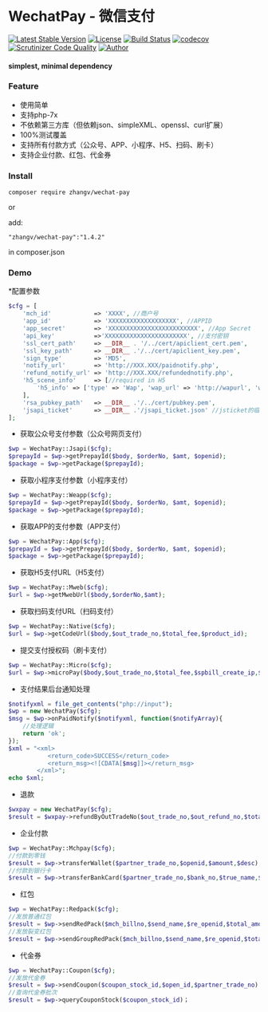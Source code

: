 # WechatPay - 微信支付
[![Latest Stable Version](https://poser.pugx.org/zhangv/wechat-pay/v/stable)](https://packagist.org/packages/zhangv/wechat-pay)
[![License](https://poser.pugx.org/zhangv/wechat-pay/license)](https://packagist.org/packages/zhangv/wechat-pay)
[![Build Status](https://travis-ci.org/zhangv/wechat-pay.svg?branch=master)](https://travis-ci.org/zhangv/wechat-pay)
[![codecov](https://codecov.io/gh/zhangv/wechat-pay/branch/master/graph/badge.svg)](https://codecov.io/gh/zhangv/wechat-pay)
[![Scrutinizer Code Quality](https://scrutinizer-ci.com/g/zhangv/wechat-pay/badges/quality-score.png?b=master)](https://scrutinizer-ci.com/g/zhangv/wechat-pay/?branch=master)
[![Author](https://img.shields.io/badge/author-zhangv-green.svg)](https://zhangv.com)

#### simplest, minimal dependency

### Feature
* 使用简单
* 支持php-7x
* 不依赖第三方库（但依赖json、simpleXML、openssl、curl扩展）
* 100%测试覆盖
* 支持所有付款方式（公众号、APP、小程序、H5、扫码、刷卡）
* 支持企业付款、红包、代金券


### Install
```
composer require zhangv/wechat-pay
```
or

add:

```
"zhangv/wechat-pay":"1.4.2"
```
in composer.json

### Demo
*配置参数
```php
$cfg = [
    'mch_id'            => 'XXXX', //商户号
    'app_id'            => 'XXXXXXXXXXXXXXXXXXX', //APPID
    'app_secret'        => 'XXXXXXXXXXXXXXXXXXXXXXXXX', //App Secret
    'api_key'           =>'XXXXXXXXXXXXXXXXXXXXXXX', //支付密钥
    'ssl_cert_path'     => __DIR__ . '/../cert/apiclient_cert.pem',
    'ssl_key_path'      => __DIR__ .'/../cert/apiclient_key.pem',
    'sign_type'         => 'MD5',
    'notify_url'        => 'http://XXX.XXX/paidnotify.php',
    'refund_notify_url' => 'http://XXX.XXX/refundednotify.php',
    'h5_scene_info'     => [//required in H5
        'h5_info' => ['type' => 'Wap', 'wap_url' => 'http://wapurl', 'wap_name' => 'wapname']
    ],
    'rsa_pubkey_path'   => __DIR__ .'/../cert/pubkey.pem',
    'jsapi_ticket'      => __DIR__ .'/jsapi_ticket.json' //jsticket的临时存放路径
];

```

* 获取公众号支付参数（公众号网页支付）
```php
$wp = WechatPay::Jsapi($cfg);
$prepayId = $wp->getPrepayId($body, $orderNo, $amt, $openid);
$package = $wp->getPackage($prepayId);

```
* 获取小程序支付参数（小程序支付）
```php
$wp = WechatPay::Weapp($cfg);
$prepayId = $wp->getPrepayId($body, $orderNo, $amt, $openid);
$package = $wp->getPackage($prepayId);

```

* 获取APP的支付参数（APP支付）
```php
$wp = WechatPay::App($cfg);
$prepayId = $wp->getPrepayId($body, $orderNo, $amt, $openid);
$package = $wp->getPackage($prepayId);

```

* 获取H5支付URL（H5支付）
```php
$wp = WechatPay::Mweb($cfg);
$url = $wp->getMwebUrl($body,$orderNo,$amt);

```

* 获取扫码支付URL（扫码支付）
```php
$wp = WechatPay::Native($cfg);
$url = $wp->getCodeUrl($body,$out_trade_no,$total_fee,$product_id);

```

* 提交支付授权码（刷卡支付）
```php
$wp = WechatPay::Micro($cfg);
$url = $wp->microPay($body,$out_trade_no,$total_fee,$spbill_create_ip,$auth_code);

```

* 支付结果后台通知处理
```php
$notifyxml = file_get_contents("php://input");
$wp = new WechatPay($cfg);
$msg = $wp->onPaidNotify($notifyxml, function($notifyArray){
    //处理逻辑
    return 'ok';
});
$xml = "<xml>
           <return_code>SUCCESS</return_code>
           <return_msg><![CDATA[$msg]]></return_msg>
        </xml>";
echo $xml;
```


* 退款
```php
$wxpay = new WechatPay($cfg);
$result = $wxpay->refundByOutTradeNo($out_trade_no,$out_refund_no,$total_fee,$refund_fee);

```

* 企业付款
```php
$wp = WechatPay::Mchpay($cfg);
//付款到零钱
$result = $wp->transferWallet($partner_trade_no,$openid,$amount,$desc);
//付款到银行卡
$result = $wp->transferBankCard($partner_trade_no,$bank_no,$true_name,$bank_code,$amount,$desc);
```

* 红包
```php
$wp = WechatPay::Redpack($cfg);
//发放普通红包
$result = $wp->sendRedPack($mch_billno,$send_name,$re_openid,$total_amount,$total_num,$wishing,$act_name,$remark)；
//发放裂变红包
$result = $wp->sendGroupRedPack($mch_billno,$send_name,$re_openid,$total_amount,$total_num,$wishing,$act_name,$remark)；

```

* 代金券
```php
$wp = WechatPay::Coupon($cfg);
//发放代金券
$result = $wp->sendCoupon($coupon_stock_id,$open_id,$partner_trade_no)；
//查询代金券批次
$result = $wp->queryCouponStock($coupon_stock_id)；

```

